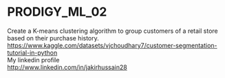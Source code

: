 # PRODIGY_ML_02
Create a K-means clustering algorithm to group customers of a retail store based on their purchase history.
<br>
https://www.kaggle.com/datasets/vjchoudhary7/customer-segmentation-tutorial-in-python
<br>My linkedin profile <br>
http://www.linkedin.com/in/jakirhussain28
<br>
